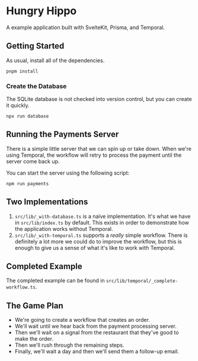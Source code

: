 # Hungry Hippo

A example application built with SvelteKit, Prisma, and Temporal.

## Getting Started

As usual, install all of the dependencies.

```
pnpm install
```

### Create the Database

The SQLite database is not checked into version control, but you can create it quickly.

```
npx run database
```

## Running the Payments Server

There is a simple little server that we can spin up or take down. When we're using Temporal, the workflow will retry to process the payment until the server come back up.

You can start the server using the following script:

```
npm run payments
```

## Two Implementations

1. `src/lib/_with-database.ts` is a naïve implementation. It's what we have in `src/lib/index.ts` by default. This exists in order to demonstrate how the application works without Temporal.
2. `src/lib/_with-temporal.ts` supports a _really_ simple workflow. There is definitely a lot more we could do to improve the workflow, but this is enough to give us a sense of what it's like to work with Temporal.

## Completed Example

The completed example can be found in `src/lib/temporal/_complete-workflow.ts`.

## The Game Plan

- We're going to create a workflow that creates an order.
- We'll wait until we hear back from the payment processing server.
- Then we'll wait on a signal from the restaurant that they've good to make the order.
- Then we'll rush through the remaining steps.
- Finally, we'll wait a day and then we'll send them a follow-up email.

